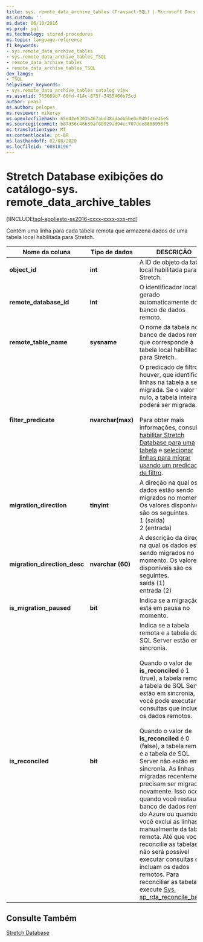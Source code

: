 ```yaml
---
title: sys. remote_data_archive_tables (Transact-SQL) | Microsoft Docs
ms.custom: ''
ms.date: 06/10/2016
ms.prod: sql
ms.technology: stored-procedures
ms.topic: language-reference
f1_keywords:
- sys.remote_data_archive_tables
- sys.remote_data_archive_tables_TSQL
- remote_data_archive_tables
- remote_data_archive_tables_TSQL
dev_langs:
- TSQL
helpviewer_keywords:
- sys.remote_data_archive_tables catalog view
ms.assetid: 765069b7-60fd-414c-875f-3455460b75cd
author: pmasl
ms.author: pelopes
ms.reviewer: mikeray
ms.openlocfilehash: 65e42e6303b467abd38ddadb6be0c0d0fece46e5
ms.sourcegitcommit: b87d36c46b39af8b929ad94ec707dee8800950f5
ms.translationtype: MT
ms.contentlocale: pt-BR
ms.lasthandoff: 02/08/2020
ms.locfileid: "68018196"
---
```

# <a name="stretch-database-catalog-views---sysremote_data_archive_tables"></a>Stretch Database exibições do catálogo-sys. remote_data_archive_tables
[!INCLUDE[tsql-appliesto-ss2016-xxxx-xxxx-xxx-md](../../includes/tsql-appliesto-ss2016-xxxx-xxxx-xxx-md.md)]

  Contém uma linha para cada tabela remota que armazena dados de uma tabela local habilitada para Stretch.  
  
|Nome da coluna|Tipo de dados|DESCRIÇÃO|  
|-----------------|---------------|-----------------|  
|**object_id**|**int**|A ID de objeto da tabela local habilitada para Stretch.|  
|**remote_database_id**|**int**|O identificador local gerado automaticamente do banco de dados remoto.|  
|**remote_table_name**|**sysname**|O nome da tabela no banco de dados remoto que corresponde à tabela local habilitada para Stretch.|  
|**filter_predicate**|**nvarchar(max)**|O predicado de filtro, se houver, que identifica linhas na tabela a ser migrada. Se o valor for nulo, a tabela inteira poderá ser migrada.<br /><br /> Para obter mais informações, consulte [habilitar Stretch Database para uma tabela](../../sql-server/stretch-database/enable-stretch-database-for-a-table.md) e [selecionar linhas para migrar usando um predicado de filtro](~/sql-server/stretch-database/select-rows-to-migrate-by-using-a-filter-function-stretch-database.md).|  
|**migration_direction**|**tinyint**|A direção na qual os dados estão sendo migrados no momento. Os valores disponíveis são os seguintes.<br/>1 (saída)<br/>2 (entrada)|  
|**migration_direction_desc**|**nvarchar (60)**|A descrição da direção na qual os dados estão sendo migrados no momento. Os valores disponíveis são os seguintes.<br/>saída (1)<br/>entrada (2)|  
|**is_migration_paused**|**bit**|Indica se a migração está em pausa no momento.|  
|**is_reconciled**|**bit**| Indica se a tabela remota e a tabela de SQL Server estão em sincronia.<br/><br/>Quando o valor de **is_reconciled** é 1 (true), a tabela remota e a tabela de SQL Server estão em sincronia, e você pode executar consultas que incluem os dados remotos.<br/><br/>Quando o valor de **is_reconciled** é 0 (false), a tabela remota e a tabela de SQL Server não estão em sincronia. As linhas migradas recentemente precisam ser migradas novamente. Isso ocorre quando você restaura o banco de dados remoto do Azure ou quando você exclui as linhas manualmente da tabela remota. Até que você reconcilie as tabelas, não será possível executar consultas que incluam os dados remotos. Para reconciliar as tabelas, execute [Sys. sp_rda_reconcile_batch](../../relational-databases/system-stored-procedures/sys-sp-rda-reconcile-batch-transact-sql.md). |  
  
## <a name="see-also"></a>Consulte Também  
 [Stretch Database](../../sql-server/stretch-database/stretch-database.md)  
  
  

